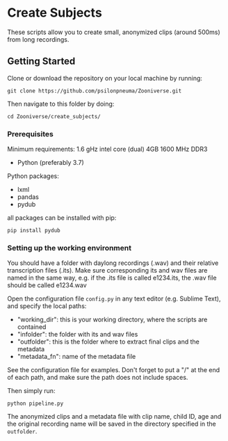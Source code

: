 # Create Subjects 

These scripts allow you to create small, anonymized clips (around 500ms) from long recordings.

## Getting Started

Clone or download the repository on your local machine by running:
```
git clone https://github.com/psilonpneuma/Zooniverse.git
```
Then navigate to this folder by doing:
```
cd Zooniverse/create_subjects/
```

### Prerequisites

Minimum requirements: 1.6 gHz intel core (dual) 4GB 1600 MHz DDR3

* Python (preferably 3.7)

Python packages:

* lxml
* pandas
* pydub

all packages can be installed with pip:
```
pip install pydub
```

### Setting up the working environment

You should have a folder with daylong recordings (.wav) and their relative transcription files (.its).
Make sure corresponding its and wav files are named in the same way, e.g. if the .its file is called e1234.its, the .wav file should be called e1234.wav

Open the configuration file `config.py` in any text editor (e.g. Sublime Text), and specify the local paths:

* "working_dir": this is your working directory, where the scripts are contained
* "infolder": the folder with its and wav files
* "outfolder": this is the folder where to extract final clips and the metadata
* "metadata_fn": name of the metadata file

See the configuration file for examples. Don't forget to put a "/" at the end of each path, and make sure the path does not include spaces.

Then simply run:

```
python pipeline.py
```

The anonymized clips and a metadata file with clip name, child ID, age and the original recording name
will be saved in the directory specified in the `outfolder`.

